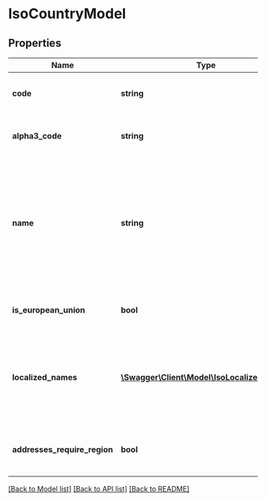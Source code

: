 # IsoCountryModel

## Properties
Name | Type | Description | Notes
------------ | ------------- | ------------- | -------------
**code** | **string** | The two character ISO 3166 country code | [optional] 
**alpha3_code** | **string** | The three character ISO 3166 country code | [optional] 
**name** | **string** | The full name of this country in uppercase.                For names in proper or formal case, or for names in other languages, please examine the &#x60;localizedNames&#x60; element for an appropriate name. | [optional] 
**is_european_union** | **bool** | True if this country is a member of the European Union | [optional] 
**localized_names** | [**\Swagger\Client\Model\IsoLocalizedName[]**](IsoLocalizedName.md) | A list of localized names in a variety of languages.                This list is maintained by the International Standards Organization. | [optional] 
**addresses_require_region** | **bool** | Whether or not this country requires a region in postal addresses. | [optional] 

[[Back to Model list]](../README.md#documentation-for-models) [[Back to API list]](../README.md#documentation-for-api-endpoints) [[Back to README]](../README.md)



